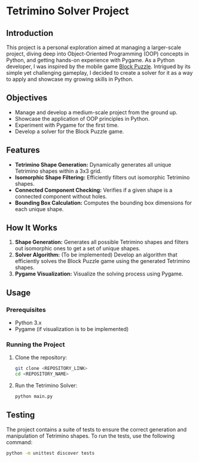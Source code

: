# Tetrimino Solver Project

## Introduction
This project is a personal exploration aimed at managing a larger-scale project, diving deep into Object-Oriented Programming (OOP) concepts in Python, and getting hands-on experience with Pygame. As a Python developer, I was inspired by the mobile game [Block Puzzle](https://play.google.com/store/apps/details?id=game.puzzle.blockpuzzle&hl=en_US&gl=US). Intrigued by its simple yet challenging gameplay, I decided to create a solver for it as a way to apply and showcase my growing skills in Python.

## Objectives
- Manage and develop a medium-scale project from the ground up.
- Showcase the application of OOP principles in Python.
- Experiment with Pygame for the first time.
- Develop a solver for the Block Puzzle game.

## Features
- **Tetrimino Shape Generation:** Dynamically generates all unique Tetrimino shapes within a 3x3 grid.
- **Isomorphic Shape Filtering:** Efficiently filters out isomorphic Tetrimino shapes.
- **Connected Component Checking:** Verifies if a given shape is a connected component without holes.
- **Bounding Box Calculation:** Computes the bounding box dimensions for each unique shape.

## How It Works
1. **Shape Generation:** Generates all possible Tetrimino shapes and filters out isomorphic ones to get a set of unique shapes.
2. **Solver Algorithm:** (To be implemented) Develop an algorithm that efficiently solves the Block Puzzle game using the generated Tetrimino shapes.
3. **Pygame Visualization:** Visualize the solving process using Pygame.

## Usage
### Prerequisites
- Python 3.x
- Pygame (if visualization is to be implemented)

### Running the Project
1. Clone the repository:
    ```bash
    git clone <REPOSITORY_LINK>
    cd <REPOSITORY_NAME>
    ```
2. Run the Tetrimino Solver:
    ```bash
    python main.py
    ```

## Testing
The project contains a suite of tests to ensure the correct generation and manipulation of Tetrimino shapes. To run the tests, use the following command:
```bash
python -m unittest discover tests
